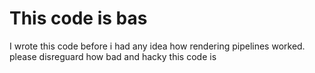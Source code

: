 # This code is bas
I wrote this code before i had any idea how rendering pipelines worked.
please disreguard how bad and hacky this code is

